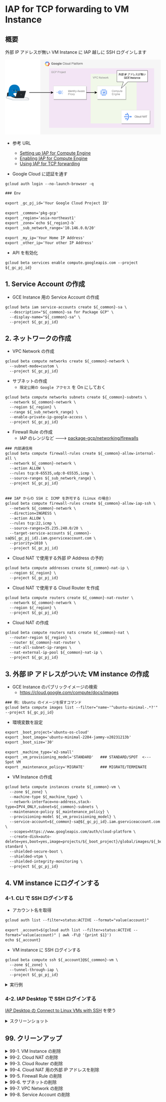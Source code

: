 # IAP for TCP forwarding to VM Instance

## 概要

外部 IP アドレスが無い VM Instance に IAP 越しに SSH ログインします

![](./_img/main.png)

+ 参考 URL
  + [Setting up IAP for Compute Engine](https://cloud.google.com/iap/docs/tutorial-gce)
  + [Enabling IAP for Compute Engine](https://cloud.google.com/iap/docs/enabling-compute-howto)
  + [Using IAP for TCP forwarding](https://cloud.google.com/iap/docs/using-tcp-forwarding)

+ Google Cloud に認証を通す

```
gcloud auth login --no-launch-browser -q
```

```
### Env

export _gc_pj_id='Your Google Cloud Project ID'

export _common='pkg-gcp'
export _region='asia-northeast1'
export _zone=`echo ${_region}-b`
export _sub_network_range='10.146.0.0/20'

export _my_ip='Your Home IP Address'
export _other_ip='Your other IP Address'
```

+ API を有効化

```
gcloud beta services enable compute.googleapis.com --project ${_gc_pj_id}
```

## 1. Service Account の作成

+ GCE Instance 用の Service Account の作成

```
gcloud beta iam service-accounts create ${_common}-sa \
  --description="${_common}-sa for Package GCP" \
  --display-name="${_common}-sa" \
  --project ${_gc_pj_id}
```

## 2. ネットワークの作成

+ VPC Network の作成

```
gcloud beta compute networks create ${_common}-network \
  --subnet-mode=custom \
  --project ${_gc_pj_id}
```

+ サブネットの作成
  + `限定公開の Google アクセス` を On にしておく

```
gcloud beta compute networks subnets create ${_common}-subnets \
  --network ${_common}-network \
  --region ${_region} \
  --range ${_sub_network_range} \
  --enable-private-ip-google-access \
  --project ${_gc_pj_id}
```

+ Firewall Rule の作成
  + IAP のレンジなど ---> [package-gcp/networking/firewalls](../../../networking/firewalls)

```
### 内部通信用
gcloud beta compute firewall-rules create ${_common}-allow-internal-all \
  --network ${_common}-network \
  --action ALLOW \
  --rules tcp:0-65535,udp:0-65535,icmp \
  --source-ranges ${_sub_network_range} \
  --project ${_gc_pj_id}


### IAP からの SSH と ICMP を許可する (Linux の場合)
gcloud beta compute firewall-rules create ${_common}-allow-iap-ssh \
  --network ${_common}-network \
  --direction=INGRESS \
  --action ALLOW \
  --rules tcp:22,icmp \
  --source-ranges=35.235.240.0/20 \
  --target-service-accounts ${_common}-sa@${_gc_pj_id}.iam.gserviceaccount.com \
  --priority=1010 \
  --project ${_gc_pj_id}
```

+ Cloud NAT で使用する外部 IP Address の予約

```
gcloud beta compute addresses create ${_common}-nat-ip \
  --region ${_region} \
  --project ${_gc_pj_id}
```

+ Cloud NAT で使用する Cloud Router を作成

```
gcloud beta compute routers create ${_common}-nat-router \
  --network ${_common}-network \
  --region ${_region} \
  --project ${_gc_pj_id}
```

+ Cloud NAT の作成

```
gcloud beta compute routers nats create ${_common}-nat \
  --router-region ${_region} \
  --router ${_common}-nat-router \
  --nat-all-subnet-ip-ranges \
  --nat-external-ip-pool ${_common}-nat-ip \
  --project ${_gc_pj_id}
```

## 3. 外部 IP アドレスがついた VM instance の作成

+ GCE Instance のパブリックイメージの検索
  + https://cloud.google.com/compute/docs/images

```
### 例: Ubuntu のイメージを探すコマンド
gcloud beta compute images list --filter="name~'^ubuntu-minimal-.*?'" --project ${_gc_pj_id}
```

+ 環境変数を設定

```
export _boot_project='ubuntu-os-cloud'
export _boot_image='ubuntu-minimal-2204-jammy-v20231213b'
export _boot_size='30'

export _machine_type='e2-small'
export _vm_provisioning_model='STANDARD'   ### STANDARD/SPOT  <--- Spot VM
export _maintenance_policy='MIGRATE'       ### MIGRATE/TERMINATE
```

+ VM Instance の作成

```
gcloud beta compute instances create ${_common}-vm \
  --zone ${_zone} \
  --machine-type ${_machine_type} \
  --network-interface=no-address,stack-type=IPV4_ONLY,subnet=${_common}-subnets \
  --maintenance-policy ${_maintenance_policy} \
  --provisioning-model ${_vm_provisioning_model} \
  --service-account=${_common}-sa@${_gc_pj_id}.iam.gserviceaccount.com \
  --scopes=https://www.googleapis.com/auth/cloud-platform \
  --create-disk=auto-delete=yes,boot=yes,image=projects/${_boot_project}/global/images/${_boot_image},mode=rw,size=${_boot_size},type=projects/${_gc_pj_id}/zones/${_zone}/diskTypes/pd-standard \
  --shielded-secure-boot \
  --shielded-vtpm \
  --shielded-integrity-monitoring \
  --project ${_gc_pj_id}
```

## 4. VM instance にログインする

### 4-1. CLI で SSH ログインする

+ アカウント名を取得

```
gcloud auth list --filter=status:ACTIVE --format="value(account)"

export _account=$(gcloud auth list --filter=status:ACTIVE --format="value(account)" | awk -F\@ '{print $1}')
echo ${_account}
```

+ VM instance に SSH ログインする

```
gcloud beta compute ssh ${_account}@${_common}-vm \
  --zone ${_zone} \
  --tunnel-through-iap \
  --project ${_gc_pj_id}
```

<details>
<summary>実行例</summary>

```
### 例

$ gcloud beta compute ssh ${_account}@${_common}-vm \
  --zone ${_zone} \
  --tunnel-through-iap \
  --project ${_gc_pj_id}


Welcome to Ubuntu 22.04.3 LTS (GNU/Linux 6.2.0-1019-gcp x86_64)

 * Documentation:  https://help.ubuntu.com
 * Management:     https://landscape.canonical.com
 * Support:        https://ubuntu.com/advantage

This system has been minimized by removing packages and content that are
not required on a system that users do not log into.

To restore this content, you can run the 'unminimize' command.

Expanded Security Maintenance for Applications is not enabled.

0 updates can be applied immediately.

Enable ESM Apps to receive additional future security updates.
See https://ubuntu.com/esm or run: sudo pro status


The list of available updates is more than a week old.
To check for new updates run: sudo apt update

The programs included with the Ubuntu system are free software;
the exact distribution terms for each program are described in the
individual files in /usr/share/doc/*/copyright.

Ubuntu comes with ABSOLUTELY NO WARRANTY, to the extent permitted by
applicable law.

igarashi.toru@pkg-gcp-vm:~$
```

+ ping コマンドをインストールする

```
sudo apt update
sudo apt install iputils-ping
```

+ 外部に接続出来るか確認する

```
ping -c 3 8.8.8.8
```
```
### 例

$ ping -c 3 8.8.8.8
PING 8.8.8.8 (8.8.8.8) 56(84) bytes of data.
64 bytes from 8.8.8.8: icmp_seq=1 ttl=122 time=1.76 ms
64 bytes from 8.8.8.8: icmp_seq=2 ttl=122 time=1.24 ms
64 bytes from 8.8.8.8: icmp_seq=3 ttl=122 time=1.27 ms

--- 8.8.8.8 ping statistics ---
3 packets transmitted, 3 received, 0% packet loss, time 2003ms
rtt min/avg/max/mdev = 1.237/1.422/1.756/0.236 ms
```

---> 外部 IP アドレスが無い VM Instance の中から外部のインターネットに対して、パッケージのアップデートと ping が疎通出来ました :)

</details>

### 4-2. IAP Desktop で SSH ログインする

[IAP Desktop の Connect to Linux VMs with SSH](https://github.com/GoogleCloudPlatform/iap-desktop/#connect-to-linux-vms-with-ssh) を使う

<details>
<summary>スクリーンショット</summary>

![](https://raw.githubusercontent.com/GoogleCloudPlatform/iap-desktop/master/doc/images/SSH_350.gif)

</details>

## 99. クリーンアップ

<details>
<summary>99-1. VM Instance の削除</summary>

```
gcloud beta compute instances delete ${_common}-vm \
  --zone ${_zone} \
  --project ${_gc_pj_id} \
  --quiet
```

</details>

<details>
<summary>99-2. Cloud NAT の削除</summary>

```
gcloud beta compute routers nats delete ${_common}-nat \
  --router-region ${_region} \
  --router ${_common}-nat-router \
  --project ${_gc_pj_id} \
  --quiet
```

</details>

<details>
<summary>99-3. Cloud Router の削除</summary>

```
gcloud beta compute routers delete ${_common}-nat-router \
  --region ${_region} \
  --project ${_gc_pj_id} \
  --quiet
```

</details>

<details>
<summary>99-4. Cloud NAT 用の外部 IP アドレスを削除</summary>

```
gcloud beta compute addresses delete ${_common}-nat-ip \
  --region ${_region} \
  --project ${_gc_pj_id} \
  --quiet
```

</details>

<details>
<summary>99-5. Firewall Rule の削除</summary>

```
### 内部通信用
gcloud beta compute firewall-rules delete ${_common}-allow-internal-all \
  --project ${_gc_pj_id} \
  --quiet

### SSH 用
gcloud beta compute firewall-rules delete ${_common}-allow-iap-ssh \
  --project ${_gc_pj_id} \
  --quiet
```

</details>

<details>
<summary>99-6. サブネットの削除</summary>

```
gcloud beta compute networks subnets delete ${_common}-subnets \
  --region ${_region} \
  --project ${_gc_pj_id} \
  --quiet
```

</details>

<details>
<summary>99-7. VPC Network の削除</summary>

```
gcloud beta compute networks delete ${_common}-network \
  --project ${_gc_pj_id} \
  --quiet
```

</details>

<details>
<summary>99-8. Service Account の削除</summary>

```
gcloud beta iam service-accounts delete ${_common}-sa@${_gc_pj_id}.iam.gserviceaccount.com \
  --project ${_gc_pj_id} \
  --quiet
```

</details>
